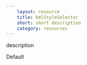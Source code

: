 ```yaml
---
    layout: resource
    title: kmlStyleSelector
    short: short description
    category: resources
---
```


description

Default

